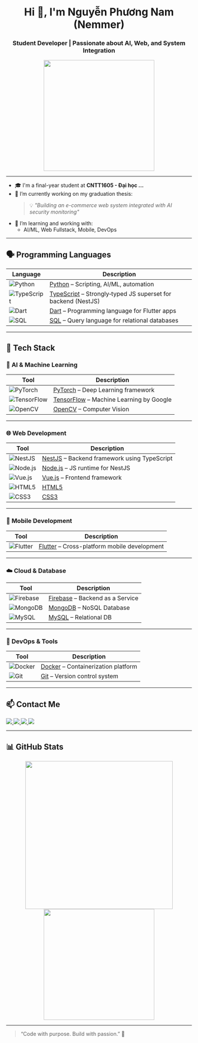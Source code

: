 <h1 align="center">Hi 👋, I'm Nguyễn Phương Nam (Nemmer)</h1>
<h3 align="center">Student Developer | Passionate about AI, Web, and System Integration</h3>

<p align="center">
  <img src="https://media.giphy.com/media/L8K62iTDkzGX6/giphy.gif" width="300"/>
</p>

---

- 🎓 I'm a final-year student at **CNTT1605 - Đại học ...**
- 🔭 I’m currently working on my graduation thesis:
  > 💡 _"Building an e-commerce web system integrated with AI security monitoring"_
- 🧠 I’m learning and working with:
  - AI/ML, Web Fullstack, Mobile, DevOps

---

## 🗣️ Programming Languages

| Language | Description |
|----------|-------------|
| ![Python](https://img.shields.io/badge/Python-3670A0?style=flat&logo=python&logoColor=white) | [Python](https://www.python.org) – Scripting, AI/ML, automation |
| ![TypeScript](https://img.shields.io/badge/TypeScript-3178C6?style=flat&logo=typescript&logoColor=white) | [TypeScript](https://www.typescriptlang.org) – Strongly‑typed JS superset for backend (NestJS) |
| ![Dart](https://img.shields.io/badge/Dart-0175C2?style=flat&logo=dart&logoColor=white) | [Dart](https://dart.dev) – Programming language for Flutter apps |
| ![SQL](https://img.shields.io/badge/SQL-4479A1?style=flat&logo=mysql&logoColor=white) | [SQL](https://www.mysql.com) – Query language for relational databases |

---

## 🚀 Tech Stack

### 🧠 **AI & Machine Learning**
| Tool | Description |
|------|-------------|
| ![PyTorch](https://img.shields.io/badge/PyTorch-EE4C2C?style=flat&logo=pytorch&logoColor=white) | [PyTorch](https://pytorch.org) – Deep Learning framework |
| ![TensorFlow](https://img.shields.io/badge/TensorFlow-FF6F00?style=flat&logo=tensorflow&logoColor=white) | [TensorFlow](https://www.tensorflow.org/) – Machine Learning by Google |
| ![OpenCV](https://img.shields.io/badge/OpenCV-5C3EE8?style=flat&logo=opencv&logoColor=white) | [OpenCV](https://opencv.org) – Computer Vision |

---

### 🌐 **Web Development**
| Tool | Description |
|------|-------------|
| ![NestJS](https://img.shields.io/badge/NestJS-E0234E?style=flat&logo=nestjs&logoColor=white) | [NestJS](https://nestjs.com) – Backend framework using TypeScript |
| ![Node.js](https://img.shields.io/badge/Node.js-339933?style=flat&logo=node.js&logoColor=white) | [Node.js](https://nodejs.org) – JS runtime for NestJS |
| ![Vue.js](https://img.shields.io/badge/Vue.js-35495E?style=flat&logo=vue.js&logoColor=4FC08D) | [Vue.js](https://vuejs.org) – Frontend framework |
| ![HTML5](https://img.shields.io/badge/HTML5-E34F26?style=flat&logo=html5&logoColor=white) | [HTML5](https://developer.mozilla.org/en-US/docs/Web/Guide/HTML/HTML5) |
| ![CSS3](https://img.shields.io/badge/CSS3-1572B6?style=flat&logo=css3&logoColor=white) | [CSS3](https://developer.mozilla.org/en-US/docs/Web/CSS) |

---

### 📱 **Mobile Development**
| Tool | Description |
|------|-------------|
| ![Flutter](https://img.shields.io/badge/Flutter-02569B?style=flat&logo=flutter&logoColor=white) | [Flutter](https://flutter.dev) – Cross-platform mobile development |

---

### ☁️ **Cloud & Database**
| Tool | Description |
|------|-------------|
| ![Firebase](https://img.shields.io/badge/Firebase-FFCA28?style=flat&logo=firebase&logoColor=white) | [Firebase](https://firebase.google.com) – Backend as a Service |
| ![MongoDB](https://img.shields.io/badge/MongoDB-4EA94B?style=flat&logo=mongodb&logoColor=white) | [MongoDB](https://www.mongodb.com) – NoSQL Database |
| ![MySQL](https://img.shields.io/badge/MySQL-4479A1?style=flat&logo=mysql&logoColor=white) | [MySQL](https://www.mysql.com) – Relational DB |

---

### 🐳 **DevOps & Tools**
| Tool | Description |
|------|-------------|
| ![Docker](https://img.shields.io/badge/Docker-2496ED?style=flat&logo=docker&logoColor=white) | [Docker](https://www.docker.com) – Containerization platform |
| ![Git](https://img.shields.io/badge/Git-F05032?style=flat&logo=git&logoColor=white) | [Git](https://git-scm.com) – Version control system |

---

## 📫 Contact Me

<p align="left">
  <a href="https://www.facebook.com/nguyen.nam.78047/">
    <img src="https://img.shields.io/badge/Facebook-blue?style=for-the-badge&logo=facebook&logoColor=white"/>
  </a>
  <a href="https://www.instagram.com/nemmer_2004">
    <img src="https://img.shields.io/badge/Instagram-E4405F?style=for-the-badge&logo=instagram&logoColor=white"/>
  </a>
  <a href="mailto:namnammanaa8@gmail.com">
    <img src="https://img.shields.io/badge/Gmail-D14836?style=for-the-badge&logo=gmail&logoColor=white"/>
  </a>
  <a href="https://github.com/Nemmer772004">
    <img src="https://img.shields.io/badge/GitHub-100000?style=for-the-badge&logo=github&logoColor=white"/>
  </a>
</p>

---

## 📊 GitHub Stats

<p align="center">
  <img src="https://github-readme-stats.vercel.app/api?username=Nemmer772004&show_icons=true&theme=radical" width="400"/>
  <img src="https://github-readme-stats.vercel.app/api/top-langs/?username=Nemmer772004&layout=compact&theme=radical" width="300"/>
</p>

---

> “Code with purpose. Build with passion.” 🚀
